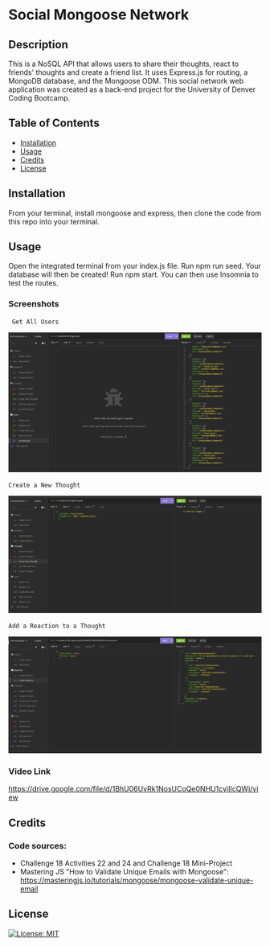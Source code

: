 # Social Mongoose Network

## Description

This is a NoSQL API that allows users to share their thoughts, react to friends' thoughts and create a friend list. It uses Express.js for routing, a MongoDB database, and the Mongoose ODM. This social network web application was created as a back-end project for the University of Denver Coding Bootcamp. 


## Table of Contents

- [Installation](#installation)
- [Usage](#usage)
- [Credits](#credits)
- [License](#license)


## Installation

From your terminal, install mongoose and express, then clone the code from this repo into your terminal.

## Usage

Open the integrated terminal from your index.js file. Run npm run seed. Your database will then be created! Run npm start. You can then use Insomnia to test the routes.

### Screenshots

     Get All Users
![Screenshot](./assets/GetAllUsers.png)

    Create a New Thought
![Screenshot](./assets/CreateNewThought.png)


    Add a Reaction to a Thought
![Screenshot](./assets/CreateReaction.png)


### Video Link

https://drive.google.com/file/d/1BhU06UvRk1NosUCoQe0NHU1cyiIIcQWj/view

## Credits

### Code sources: 

- Challenge 18 Activities 22 and 24 and Challenge 18 Mini-Project
- Mastering JS "How to Validate Unique Emails with Mongoose":  https://masteringjs.io/tutorials/mongoose/mongoose-validate-unique-email


## License

[![License: MIT](https://img.shields.io/badge/License-MIT-yellow.svg)](https://opensource.org/licenses/MIT)